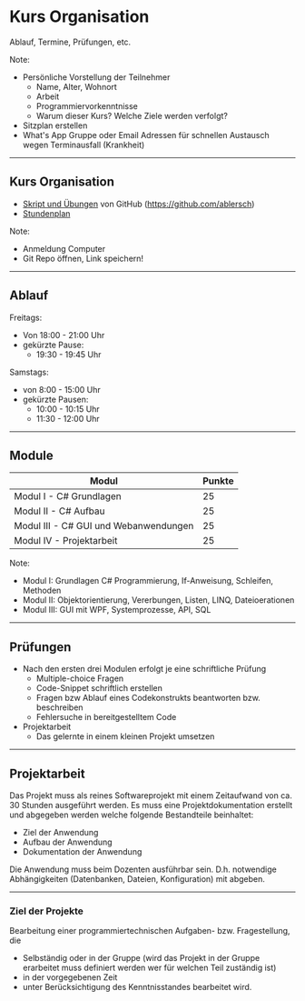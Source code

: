 ﻿<!-- 
f - Fullscreen
b- Blackscreen
space - nächste Folie
s - Speaker notes
ALT+ links Klick - Zoom
Print View: http://localhost:8000/?print-pdf
-->
# Kurs Organisation

Ablauf, Termine, Prüfungen, etc.

Note: 
* Persönliche Vorstellung der Teilnehmer 
  * Name, Alter, Wohnort
  * Arbeit
  * Programmiervorkenntnisse
  * Warum dieser Kurs? Welche Ziele werden verfolgt?
* Sitzplan erstellen
* What's App Gruppe oder Email Adressen für schnellen Austausch wegen Terminausfall (Krankheit)

---

<!-- .slide: class="left" -->
## Kurs Organisation

* [Skript und Übungen](https://github.com/ablersch/software-developer-ihk-modul-1) von GitHub (https://github.com/ablersch)
* [Stundenplan](https://ablersch.github.io/software-developer-ihk-modul-1/Stundenplan_SoftwareDeveloper.pdf)

Note: 
* Anmeldung Computer
* Git Repo öffnen, Link speichern!

---

<!-- .slide: class="left" -->
## Ablauf

Freitags:

* Von 18:00 - 21:00 Uhr
* gekürzte Pause:
    * 19:30 - 19:45 Uhr

Samstags:

* von 8:00 - 15:00 Uhr
* gekürzte Pausen:
    * 10:00 - 10:15 Uhr
    * 11:30 - 12:00 Uhr

---

<!-- .slide: class="left"-->
## Module

| Modul | Punkte |
|---------------------------------------------------------------------------|------------|
| Modul I - C# Grundlagen| 25 |
| Modul II - C# Aufbau| 25 |
| Modul III - C# GUI und Webanwendungen| 25 |
| Modul IV - Projektarbeit | 25 |

Note:
* Modul I: Grundlagen C# Programmierung, If-Anweisung, Schleifen, Methoden
* Modul II: Objektorientierung, Vererbungen, Listen, LINQ, Dateioerationen
* Modul III: GUI mit WPF, Systemprozesse, API, SQL
---

<!-- .slide: class="left" -->
## Prüfungen

* Nach den ersten drei Modulen erfolgt je eine schriftliche Prüfung
  * Multiple-choice Fragen
  * Code-Snippet schriftlich erstellen
  * Fragen bzw Ablauf eines Codekonstrukts beantworten bzw. beschreiben
  * Fehlersuche in bereitgestelltem Code
* Projektarbeit
  * Das gelernte in einem kleinen Projekt umsetzen

---

<!-- .slide: class="left" -->
## Projektarbeit

Das Projekt muss als reines Softwareprojekt mit einem Zeitaufwand von ca. 30
Stunden ausgeführt werden. Es muss eine Projektdokumentation erstellt und
abgegeben werden welche folgende Bestandteile beinhaltet:

* Ziel der Anwendung
* Aufbau der Anwendung
* Dokumentation der Anwendung

Die Anwendung muss beim Dozenten ausführbar sein. D.h. notwendige Abhängigkeiten (Datenbanken, Dateien, Konfiguration) mit abgeben.

---

<!-- .slide: class="left" -->
### Ziel der Projekte

Bearbeitung einer programmiertechnischen Aufgaben- bzw. Fragestellung, die

* Selbständig oder in der Gruppe (wird das Projekt in der Gruppe erarbeitet muss definiert werden wer für welchen Teil zuständig ist)
* in der vorgegebenen Zeit
* unter Berücksichtigung des Kenntnisstandes bearbeitet wird.

